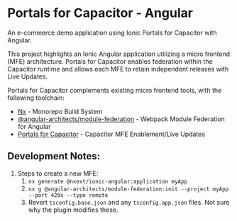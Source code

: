 # Portals for Capacitor - Angular

An e-commerce demo application using Ionic Portals for Capacitor with Angular.

This project highlights an Ionic Angular application utilizing a micro frontend (MFE) architecture. Portals for Capacitor enables federation within the Capacitor runtime and allows each MFE to retain independent releases with Live Updates.

Portals for Capacitor complements existing micro frontend tools, with the following toolchain:

- [Nx](https://nx.dev/) - Monorepo Build System
- [@angular-architects/module-federation](https://github.com/angular-architects/module-federation-plugin) - Webpack Module Federation for Angular
- [Portals for Capacitor](https://ionic.io/docs/portals/for-capacitor/overview) - Capacitor MFE Enablement/Live Updates

## Development Notes:

1. Steps to create a new MFE:
   1. `nx generate @nxext/ionic-angular:application myApp`
   2. `nx g @angular-architects/module-federation:init --project myApp --port 420x --type remote`
   3. Revert `tsconfig.base.json` and any `tsconfig.app.json` files. Not sure why the plugin modifies these.
